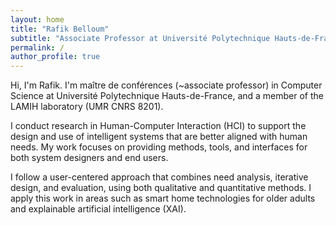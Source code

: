 ```yaml
---
layout: home
title: "Rafik Belloum"
subtitle: "Associate Professor at Université Polytechnique Hauts-de-France · [LAMIH UMR CNRS 8201](https://www.uphf.fr/lamih)"
permalink: /
author_profile: true
---
```


Hi, I'm Rafik. I'm maître de conférences (~associate professor) in Computer Science at Université Polytechnique Hauts-de-France, and a member of the LAMIH laboratory (UMR CNRS 8201).

I conduct research in Human-Computer Interaction (HCI) to support the design and use of intelligent systems that are better aligned with human needs. My work focuses on providing methods, tools, and interfaces for both system designers and end users.

I follow a user-centered approach that combines need analysis, iterative design, and evaluation, using both qualitative and quantitative methods. I apply this work in areas such as smart home technologies for older adults and explainable artificial intelligence (XAI).
